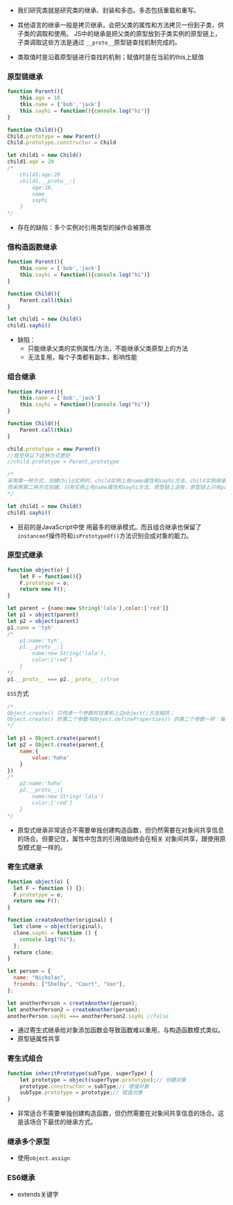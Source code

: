 + 我们研究类就是研究类的继承、封装和多态。多态包括重载和重写。
+ 其他语言的继承一般是拷贝继承，会把父类的属性和方法拷贝一份到子类，供子类的调取和使用。
  JS中的继承是把父类的原型放到子类实例的原型链上，子类调取这些方法是通过
  `__proto__`原型链查找机制完成的。



+ 类取值时是沿着原型链进行查找的机制；赋值时是在当前的this上赋值

### 原型链继承

```js
function Parent(){
    this.age = 18
    this.name = ['bob','jack']
    this.sayhi = function(){console.log("hi")}
}

function Child(){}
Child.prototype = new Parent()
Child.prototype.constructor = Child

let child1 = new Child()
child1.age = 20
/*
	child1:age:20
	child1.__proto__:{
		age:18,
		name
		sayhi
	}
*/
```

+ 存在的缺陷：多个实例对引用类型的操作会被篡改



### 借构造函数继承

```js
function Parent(){
    this.name = ['bob','jack']
    this.sayhi = function(){console.log("hi")}
}

function Child(){
    Parent.call(this)
}

let child1 = new Child()
child1.sayhi()
```

+ 缺陷：
  + 只能继承父类的实例属性/方法，不能继承父类原型上的方法
  + 无法复用，每个子类都有副本，影响性能



### 组合继承

```js
function Parent(){
    this.name = ['bob','jack']
    this.sayhi = function(){console.log("hi")}
}

function Child(){
    Parent.call(this)
}

child.prototype = new Parent()
//我觉得以下这种方式更好
//child.prototype = Parent,prototype

/*
采用第一种方式，创建child实例时，child实例上有name属性和sayhi方法，child实例继承来的原型链上也有name属性和sayhi方法。只是访问时通常只访问到实例上的。
而采用第二种方式创建，只有实例上有name属性和sayhi方法，原型链上没有，原型链上只有parent原型链上的东西。
*/

let child1 = new Child()
child1.sayhi()
```

+ 目前的是JavaScript中使 用最多的继承模式。而且组合继承也保留了`instanceof`操作符和`isPrototypeOf()`方法识别合成对象的能力。



### 原型式继承

```js
function object(o) {
    let F = function(){}
	F.prototype = o;
	return new F();
}

let parent = {name:new String('lala'),color:['red']}
let p1 = object(parent)
let p2 = object(parent)
p1.name = 'tyh' 
/*
	p1:name:'tyh',
	p1.__proto__:{
		name:new String('lala'),
		color:['red']
	}
*/
p1.__proto__ === p2.__proto__ //true
```

`ES5`方式

```js
/*
Object.create() 只传递一个参数时效果和上边object()方法相同；
Object.create() 的第二个参数与Object.defineProperties() 的第二个参数一样：每个新增属性都通过各自的描述符来描述。以这种方式添加的属性会遮蔽原型对象上的同名属性。
*/

let p1 = Object.create(parent)
let p2 = Object.create(parent,{
    name:{
        value:'haha'
    }
})
/*
	p2:name:'haha'
	p2.__proto__:{
		name:new String('lala')
		color:['red']
	}
*/
```



+ 原型式继承非常适合不需要单独创建构造函数，但仍然需要在对象间共享信息的场合。但要记住，属性中包含的引用值始终会在相关 对象间共享，跟使用原型模式是一样的。



### 寄生式继承

```js
function object(o) {
  let F = function () {};
  F.prototype = o;
  return new F();
}

function createAnother(original) {
  let clone = object(original);
  clone.sayHi = function () {
    console.log("hi");
  };
  return clone; 
}

let person = {
  name: "Nicholas",
  friends: ["Shelby", "Court", "Van"],
};

let anotherPerson = createAnother(person);
let anotherPerson2 = createAnother(person);
anotherPerson.sayHi === anotherPerson2.sayHi //false
```

+ 通过寄生式继承给对象添加函数会导致函数难以重用，与构造函数模式类似。
+ 原型链属性共享



### 寄生式组合

```js
function inheritPrototype(subType, superType) {
	let prototype = object(superType.prototype);// 创建对象
	prototype.constructor = subType;// 增强对象
	subType.prototype = prototype;// 赋值对象
}
```

+ 非常适合不需要单独创建构造函数，但仍然需要在对象间共享信息的场合。这是该场合下最优的继承方式。



### 继承多个原型

+ 使用`object.assign`



### ES6继承

+ extends关键字
